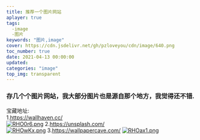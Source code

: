 ```yaml
---
title: 推荐一个图片网站
aplayer: true
tags:
  -image
  -图片
keywords: "图片,image"  
cover: https://cdn.jsdelivr.net/gh/pzloveyou/cdn/image/640.png
toc_number: true
date: 2021-04-13 00:00:00
updated:
categories: "image"
top_img: transparent
---
```



### 存几个个图片网站，我大部分图片也是源自那个地方，我觉得还不错.

   宝藏地址:  
   1.<https://wallhaven.cc/>   
   [![RHO0r6.png](https://z3.ax1x.com/2021/07/07/RHO0r6.png)](https://imgtu.com/i/RHO0r6) 
   2.<https://unsplash.com/>   
   [![RHOwKx.png](https://z3.ax1x.com/2021/07/07/RHOwKx.png)](https://imgtu.com/i/RHOwKx)
   3.<https://wallpapercave.com/>
   [![RHOax1.png](https://z3.ax1x.com/2021/07/07/RHOax1.png)](https://imgtu.com/i/RHOax1)
  
   
   
